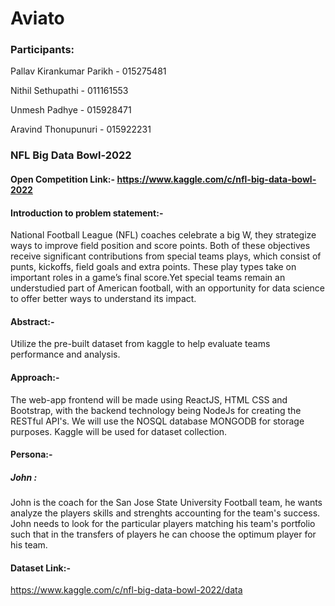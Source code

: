 # Aviato

### Participants:

Pallav Kirankumar Parikh - 015275481

Nithil Sethupathi - 011161553

Unmesh Padhye - 015928471

Aravind Thonupunuri - 015922231



### NFL Big Data Bowl-2022
#### Open Competition Link:- https://www.kaggle.com/c/nfl-big-data-bowl-2022

#### Introduction to problem statement:-
National Football League (NFL) coaches celebrate a big W, they strategize ways to improve field position and score points. Both of these objectives receive significant contributions from special teams plays, which consist of punts, kickoffs, field goals and extra points. These play types take on important roles in a game’s final score.Yet special teams remain an understudied part of American football, with an opportunity for data science to offer better ways to understand its impact.
 
#### Abstract:-
Utilize the pre-built dataset from kaggle to help evaluate teams performance and analysis.

#### Approach:-
The web-app frontend will be made using ReactJS, HTML CSS and Bootstrap, with the backend technology being NodeJs for creating the RESTful API's. We will use the NOSQL database MONGODB for storage purposes. Kaggle will be used for dataset collection.


#### Persona:-
##### John :  
John is the coach for the San Jose State University Football team, he wants analyze the players skills and strenghts accounting for the team's success. John needs to look for the particular players matching his team's portfolio such that in the transfers of players he can choose the optimum player for his team.

#### Dataset Link:- 
https://www.kaggle.com/c/nfl-big-data-bowl-2022/data

